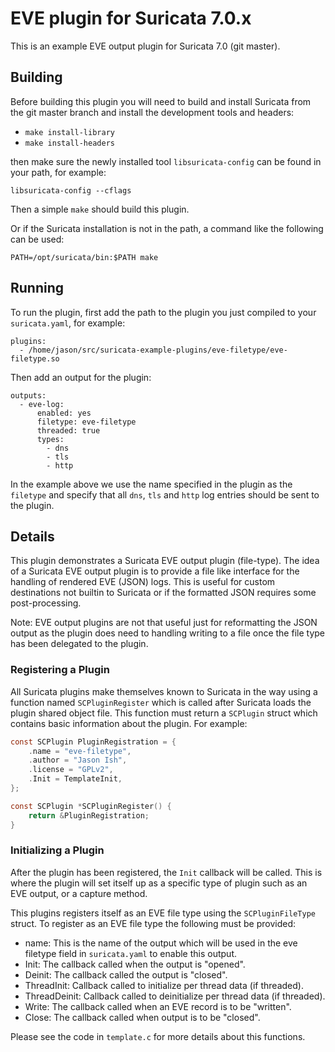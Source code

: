 # EVE plugin for Suricata 7.0.x

This is an example EVE output plugin for Suricata 7.0 (git master).

## Building

Before building this plugin you will need to build and install Suricata from the
git master branch and install the development tools and headers:

- `make install-library`
- `make install-headers`

then make sure the newly installed tool `libsuricata-config` can be
found in your path, for example:
```
libsuricata-config --cflags
```

Then a simple `make` should build this plugin.

Or if the Suricata installation is not in the path, a command like the following
can be used:

```
PATH=/opt/suricata/bin:$PATH make
```

## Running

To run the plugin, first add the path to the plugin you just compiled to
your `suricata.yaml`, for example:
```
plugins:
  - /home/jason/src/suricata-example-plugins/eve-filetype/eve-filetype.so
```

Then add an output for the plugin:
```
outputs:
  - eve-log:
      enabled: yes
      filetype: eve-filetype
      threaded: true
      types:
        - dns
        - tls
        - http
```

In the example above we use the name specified in the plugin as the `filetype`
and specify that all `dns`, `tls` and `http` log entries should be sent to the
plugin.

## Details

This plugin demonstrates a Suricata EVE output plugin (file-type). The idea of a
Suricata EVE output plugin is to provide a file like interface for the handling
of rendered EVE (JSON) logs. This is useful for custom destinations not builtin
to Suricata or if the formatted JSON requires some post-processing.

Note: EVE output plugins are not that useful just for reformatting the JSON
output as the plugin does need to handling writing to a file once the file type
has been delegated to the plugin.

### Registering a Plugin

All Suricata plugins make themselves known to Suricata in the way using a
function named `SCPluginRegister` which is called after Suricata loads the
plugin shared object file. This function must return a `SCPlugin` struct which
contains basic information about the plugin.  For example:

```c
const SCPlugin PluginRegistration = {
    .name = "eve-filetype",
    .author = "Jason Ish",
    .license = "GPLv2",
    .Init = TemplateInit,
};

const SCPlugin *SCPluginRegister() {
    return &PluginRegistration;
}
```

### Initializing a Plugin

After the plugin has been registered, the `Init` callback will be called. This
is where the plugin will set itself up as a specific type of plugin such as an
EVE output, or a capture method.

This plugins registers itself as an EVE file type using the `SCPluginFileType`
struct. To register as an EVE file type the following must be provided:

* name: This is the name of the output which will be used in the eve filetype
  field in `suricata.yaml` to enable this output.
* Init: The callback called when the output is "opened".
* Deinit: The callback called the output is "closed".
* ThreadInit: Callback called to initialize per thread data (if threaded).
* ThreadDeinit: Callback called to deinitialize per thread data (if threaded).
* Write: The callback called when an EVE record is to be "written".
* Close: The callback called when output is to be "closed".

Please see the code in `template.c` for more details about this functions.